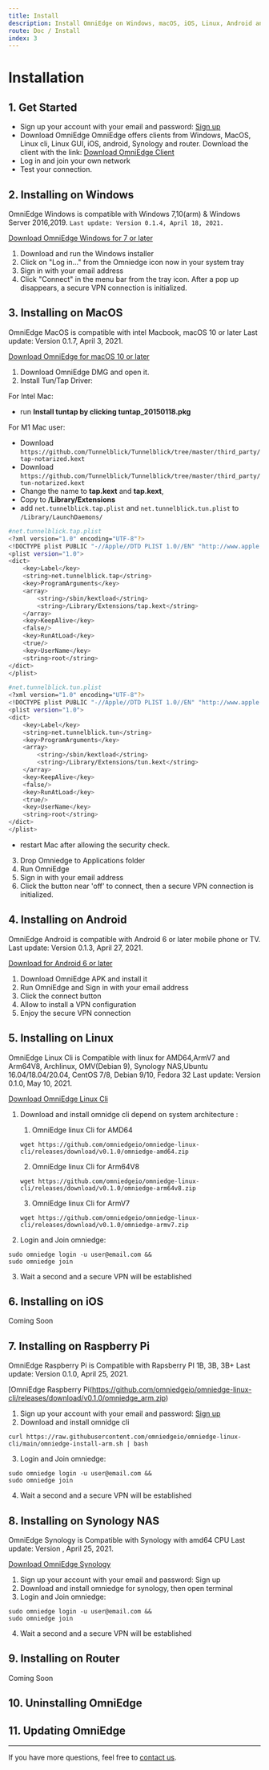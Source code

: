 ```yaml
---
title: Install
description: Install OmniEdge on Windows, macOS, iOS, Linux, Android and more.
route: Doc / Install
index: 3
---
```

# Installation

## 1. Get Started

+ Sign up your account with your email and password: [Sign up](https://dev.omniedge.io/register)
+ Download OmniEdge
    OmniEdge offers clients from Windows, MacOS, Linux cli, Linux GUI, iOS, android, Synology and router. Download the client with the link: [Download OmniEdge Client](https://omniedge.io/download)
+ Log in and join your own network
+ Test your connection.

## 2. Installing on Windows
OmniEdge Windows is compatible with Windows 7,10(arm) & Windows Server 2016,2019. `Last update: Version 0.1.4, April 18, 2021.`

[Download OmniEdge Windows for 7 or later](https://github.com/omniedgeio/omniedge-windows-update/releases/download/v0.1.2/omniedge-setup-0.1.2.exe)

1. Download and run the Windows installer
2. Click on "Log in…" from the Omniedge icon now in your system tray
3. Sign in with your email address
4. Click "Connect" in the menu bar from the tray icon. After a pop up disappears, a secure VPN connection is initialized.

## 3. Installing on MacOS
OmniEdge MacOS is compatible with intel Macbook, macOS 10 or later Last update: Version 0.1.7, April 3, 2021.

[Download OmniEdge for macOS 10 or later](https://raw.githubusercontent.com/omniedgeio/omniedge-mac/master/Omniedge.dmg)

1. Download OmniEdge DMG and open it.
2. Install Tun/Tap Driver:

For Intel Mac: 

- run **Install tuntap by clicking tuntap_20150118.pkg**

For M1 Mac user: 

- Download `https://github.com/Tunnelblick/Tunnelblick/tree/master/third_party/tap-notarized.kext`
- Download `https://github.com/Tunnelblick/Tunnelblick/tree/master/third_party/tun-notarized.kext`
- Change the name to **tap.kext** and **tap.kext**, 
- Copy to **/Library/Extensions**
- add `net.tunnelblick.tap.plist` and `net.tunnelblick.tun.plist` to `/Library/LaunchDaemons/`

```bash
#net.tunnelblick.tap.plist
<?xml version="1.0" encoding="UTF-8"?>
<!DOCTYPE plist PUBLIC "-//Apple//DTD PLIST 1.0//EN" "http://www.apple.com/DTDs/PropertyList-1.0.dtd">
<plist version="1.0">
<dict>
    <key>Label</key>
    <string>net.tunnelblick.tap</string>
    <key>ProgramArguments</key>
    <array>
        <string>/sbin/kextload</string>
        <string>/Library/Extensions/tap.kext</string>
    </array>
    <key>KeepAlive</key>
    <false/>
    <key>RunAtLoad</key>
    <true/>
    <key>UserName</key>
    <string>root</string>
</dict>
</plist>

```
```bash
#net.tunnelblick.tun.plist
<?xml version="1.0" encoding="UTF-8"?>
<!DOCTYPE plist PUBLIC "-//Apple//DTD PLIST 1.0//EN" "http://www.apple.com/DTDs/PropertyList-1.0.dtd">
<plist version="1.0">
<dict>
    <key>Label</key>
    <string>net.tunnelblick.tun</string>
    <key>ProgramArguments</key>
    <array>
        <string>/sbin/kextload</string>
        <string>/Library/Extensions/tun.kext</string>
    </array>
    <key>KeepAlive</key>
    <false/>
    <key>RunAtLoad</key>
    <true/>
    <key>UserName</key>
    <string>root</string>
</dict>
</plist>

```

- restart Mac after allowing the security check. 

3. Drop Omniedge to Applications folder
4. Run OmniEdge
5. Sign in with your email address
6. Click the button near 'off' to connect, then a secure VPN connection is initialized.
## 4. Installing on Android

OmniEdge Android is compatible with Android 6 or later mobile phone or TV. Last update: Version 0.1.3, April 27, 2021.

[Download for Android 6 or later](https://github.com/omniedgeio/omniedge-android/releases/download/v0.1.3/OmniEdge-v0.1.3.apk)

1. Download OmniEdge APK and install it
2. Run OmniEdge and Sign in with your email address
3. Click the connect button
4. Allow to install a VPN configuration
5. Enjoy the secure VPN connection
## 5. Installing on Linux
OmniEdge Linux Cli is Compatible with linux for AMD64,ArmV7 and Arm64V8, Archlinux, OMV(Debian 9), Synology NAS,Ubuntu 16.04/18.04/20.04, CentOS 7/8, Debian 9/10, Fedora 32 Last update: Version 0.1.0, May 10, 2021.

[Download OmniEdge Linux Cli](https://github.com/omniedgeio/omniedge-linux-cli/releases)

1. Download and install omnidge cli depend on system architecture :
    1. OmniEdge linux Cli for AMD64
    ```
    wget https://github.com/omniedgeio/omniedge-linux-cli/releases/download/v0.1.0/omniedge-amd64.zip
    ```
    2. OmniEdge linux Cli for Arm64V8

    ```
    wget https://github.com/omniedgeio/omniedge-linux-cli/releases/download/v0.1.0/omniedge-arm64v8.zip
    ```
    3. OmniEdge linux Cli for ArmV7

    ```
    wget https://github.com/omniedgeio/omniedge-linux-cli/releases/download/v0.1.0/omniedge-armv7.zip
    ```

2. Login and Join omniedge:
```
sudo omniedge login -u user@email.com &&
sudo omniedge join
```
3. Wait a second and a secure VPN will be established

## 6. Installing on iOS
Coming Soon
## 7. Installing on Raspberry Pi
OmniEdge Raspberry Pi is Compatible with Rapsberry PI 1B, 3B, 3B+ Last update: Version 0.1.0, April 25, 2021.

[OmniEdge Raspberry Pi(https://github.com/omniedgeio/omniedge-linux-cli/releases/download/v0.1.0/omniedge_arm.zip)

1. Sign up your account with your email and password: [Sign up](https://dashboard.omniedge.io/sign-up)
2. Download and install omnidge cli

```
curl https://raw.githubusercontent.com/omniedgeio/omniedge-linux-cli/main/omniedge-install-arm.sh | bash
```

3. Login and Join omniedge:

```
sudo omniedge login -u user@email.com &&
sudo omniedge join
```

4. Wait a second and a secure VPN will be established

## 8. Installing on Synology NAS
OmniEdge Synology is Compatible with Synology with amd64 CPU Last update: Version , April 25, 2021.

[Download OmniEdge Synology](https://github.com/omniedgeio/omniedge-synology/releases/download/v0.1.0/omniedge_0.1.0_amd64.spk)

1. Sign up your account with your email and password: Sign up
2. Download and install omniedge for synology, then open terminal
3. Login and Join omniedge:

```
sudo omniedge login -u user@email.com &&
sudo omniedge join
```

4. Wait a second and a secure VPN will be established

## 9. Installing on Router
Coming Soon
## 10. Uninstalling OmniEdge
## 11. Updating OmniEdge

-----

If you have more questions, feel free to [contact us](mailto:support@omniedge.io).